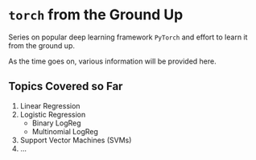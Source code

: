 # `torch` from the Ground Up

Series on popular deep learning framework `PyTorch` and effort to learn it from the ground up.

As the time goes on, various information will be provided here.

## Topics Covered so Far
1. Linear Regression
2. Logistic Regression
   - Binary LogReg
   - Multinomial LogReg
3. Support Vector Machines (SVMs)
4. ...
